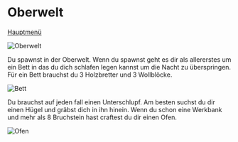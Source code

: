 # Oberwelt

[Hauptmenü](README.md)

![Oberwelt](https://vignette.wikia.nocookie.net/galaxy-space-german/images/6/65/3._Erde.png/revision/latest?cb=20171105232615&path-prefix=de)

Du spawnst in der Oberwelt. Wenn du spawnst geht es dir als allererstes um ein Bett in das du dich schlafen legen kannst um die Nacht zu überspringen. Für ein Bett brauchst du 3 Holzbretter und 3 Wollblöcke.

![Bett](https://www.minecraftcrafting.info/imgs/craft_bed.png)

Du brauchst auf jeden fall einen Unterschlupf. Am besten suchst du dir einen Hügel und gräbst dich in ihn hinein. Wenn du schon eine Werkbank und mehr als 8 Bruchstein hast craftest du dir einen Ofen.

![Ofen](https://www.minecraftcrafting.info/imgs/craft_furnace.png)
